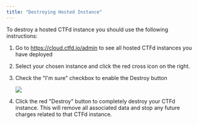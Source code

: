 ```yaml
---
title: "Destroying Hosted Instance"
---
```


To destroy a hosted CTFd instance you should use the following instructions:

1. Go to https://cloud.ctfd.io/admin to see all hosted CTFd instances you have deployed

2. Select your chosen instance and click the red cross icon on the right.

3. Check the "I'm sure" checkbox to enable the Destroy button

   ![](/images/hosted/instances/hosted-destroy-checkbox.png)

4. Click the red "Destroy" button to completely destroy your CTFd instance. This will remove all associated data and stop any future charges related to that CTFd instance.
